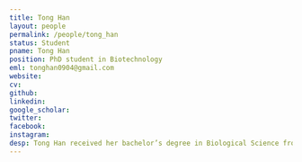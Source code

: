 ```yaml
---
title: Tong Han
layout: people
permalink: /people/tong_han
status: Student
pname: Tong Han
position: PhD student in Biotechnology
eml: tonghan0904@gmail.com
website: 
cv: 
github: 
linkedin:
google_scholar: 
twitter: 
facebook: 
instagram:
desp: Tong Han received her bachelor’s degree in Biological Science from Inner Mongolia University in 2013. Her research combines computational and experimental approaches to interrogate the interaction between cancer cells and the immune system, including (1) intergrating in vitro CRISPR screens data on cancer cells treated with cytokine to explore the potential resistant mechanism; (2) develping the single-cell CRISPR screen platform to elucidate the gene transcriptional regulation in cancer-immune cell interaction.
---
```

